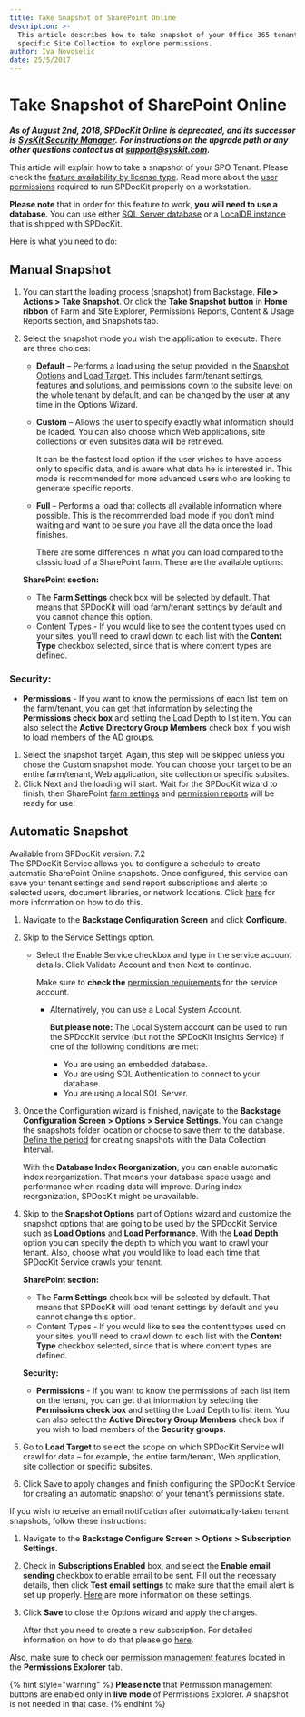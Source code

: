 ```yaml
---
title: Take Snapshot of SharePoint Online
description: >-
  This article describes how to take snapshot of your Office 365 tenant or a
  specific Site Collection to explore permissions.
author: Iva Novoselic
date: 25/5/2017
---
```


# Take Snapshot of SharePoint Online

_**As of August 2nd, 2018, SPDocKit Online is deprecated, and its successor is**_ [_**SysKit Security Manager**_](https://www.syskit.com/products/security-manager/)_**.**_ _**For instructions on the upgrade path or any other questions contact us at**_ [_**support@syskit.com**_](mailto:support@syskit.com)_**.**_

This article will explain how to take a snapshot of your SPO Tenant. Please check the [feature availability by license type](https://www.spdockit.com/orders/#online). Read more about the [user permissions](spo-snapshots.md#internal/requirements/sharepoint-online-user-permissions-requirements) required to run SPDocKit properly on a workstation.

**Please note** that in order for this feature to work, **you will need to use a database**. You can use either [SQL Server database](spo-snapshots.md#internal/configuration/configure-spdockit-database) or a [LocalDB instance](spo-snapshots.md#internal/configuration/configure-localdb) that is shipped with SPDocKit.

Here is what you need to do:

## Manual Snapshot

1. You can start the loading process \(snapshot\) from Backstage. **File &gt; Actions &gt; Take Snapshot**. Or click the **Take Snapshot button** in **Home ribbon** of Farm and Site Explorer, Permissions Reports, Content & Usage Reports section, and Snapshots tab.
2. Select the snapshot mode you wish the application to execute. There are three choices:

   * **Default** – Performs a load using the setup provided in the [Snapshot Options](spo-snapshots.md#internal/get-to-know-spdockit/backstage-screen/options-wizard) and [Load Target](spo-snapshots.md#internal/get-to-know-spdockit/backstage-screen/options-wizard). This includes farm/tenant settings, features and solutions, and permissions down to the subsite level on the whole tenant by default, and can be changed by the user at any time in the Options Wizard.
   * **Custom** – Allows the user to specify exactly what information should be loaded. You can also choose which Web applications, site collections or even subsites data will be retrieved.

     It can be the fastest load option if the user wishes to have access only to specific data, and is aware what data he is interested in. This mode is recommended for more advanced users who are looking to generate specific reports.

   * **Full** – Performs a load that collects all available information where possible. This is the recommended load mode if you don’t mind waiting and want to be sure you have all the data once the load finishes.

     There are some differences in what you can load compared to the classic load of a SharePoint farm. These are the available options:

   **SharePoint section:**

   * The **Farm Settings** check box will be selected by default. That means that SPDocKit will load farm/tenant settings by default and you cannot change this option. 
   * Content Types - If you would like to see the content types used on your sites, you’ll need to crawl down to each list with the **Content Type** checkbox selected, since that is where content types are defined.

### Security:

* **Permissions** - If you want to know the permissions of each list item on the farm/tenant, you can get that information by selecting the **Permissions check box** and setting the Load Depth to list item. You can also select the **Active Directory Group Members** check box if you wish to load members of the AD groups. 

1. Select the snapshot target. Again, this step will be skipped unless you chose the Custom snapshot mode. You can choose your target to be an entire farm/tenant, Web application, site collection or specific subsites.
2. Click Next and the loading will start. Wait for the SPDocKit wizard to finish, then SharePoint [farm settings](spo-snapshots.md#internal/get-to-know-spdockit/farm-explorer-screen/farm-explorer-reports) and [permission reports](spo-snapshots.md#internal/get-to-know-spdockit/permissions-reports-screen) will be ready for use!

## Automatic Snapshot

Available from SPDocKit version: 7.2  
The SPDocKit Service allows you to configure a schedule to create automatic SharePoint Online snapshots. Once configured, this service can save your tenant settings and send report subscriptions and alerts to selected users, document libraries, or network locations. Click [here](spo-snapshots.md#internal/how-to/subscriptions-and-alerts/create-new-subscription) for more information on how to do this.

1. Navigate to the **Backstage Configuration Screen** and click **Configure**.
2. Skip to the Service Settings option.
   * Select the Enable Service checkbox and type in the service account details. Click Validate Account and then Next to continue.  

     Make sure to **check the** [permission requirements](spo-snapshots.md#internal/requirements/sharepoint-online-user-permissions-requirements) for the service account.   

     * Alternatively, you can use a Local System Account.  

       **But please note:** The Local System account can be used to run the SPDocKit service \(but not the SPDocKit Insights Service\) if one of the following conditions are met:

       * You are using an embedded database.
       * You are using SQL Authentication to connect to your database.
       * You are using a local SQL Server.  
3. Once the Configuration wizard is finished, navigate to the **Backstage Configuration Screen &gt; Options &gt; Service Settings**. You can change the snapshots folder location or choose to save them to the database. [Define the period](spo-snapshots.md#internal/get-to-know-spdockit/backstage-screen/options-wizard) for creating snapshots with the Data Collection Interval.

   With the **Database Index Reorganization**, you can enable automatic index reorganization. That means your database space usage and performance when reading data will improve. During index reorganization, SPDocKit might be unavailable.

4. Skip to the **Snapshot Options** part of Options wizard and customize the snapshot options that are going to be used by the SPDocKit Service such as **Load Options** and **Load Performance**. With the **Load Depth** option you can specify the depth to which you want to crawl your tenant. Also, choose what you would like to load each time that SPDocKit Service crawls your tenant.

   **SharePoint section:**

   * The **Farm Settings** check box will be selected by default. That means that SPDocKit will load tenant settings by default and you cannot change this option. 
   * Content Types - If you would like to see the content types used on your sites, you’ll need to crawl down to each list with the **Content Type** checkbox selected, since that is where content types are defined.

   **Security:**

   * **Permissions** - If you want to know the permissions of each list item on the tenant, you can get that information by selecting the **Permissions check box** and setting the Load Depth to list item. You can also select the **Active Directory Group Members** check box if you wish to load members of the **Security groups**. 

5. Go to **Load Target** to select the scope on which SPDocKit Service will crawl for data – for example, the entire farm/tenant, Web application, site collection or specific subsites.
6. Click Save to apply changes and finish configuring the SPDocKit Service for creating an automatic snapshot of your tenant’s permissions state.

If you wish to receive an email notification after automatically-taken tenant snapshots, follow these instructions:

1. Navigate to the **Backstage Configure Screen &gt; Options &gt; Subscription Settings.**
2. Check in **Subscriptions Enabled** box, and select the **Enable email sending** checkbox to enable email to be sent. Fill out the necessary details, then click **Test email settings** to make sure that the email alert is set up properly. [Here](spo-snapshots.md#internal/get-to-know-spdockit/backstage-screen/options-wizard#subscription-settings) are more information on these settings.
3. Click **Save** to close the Options wizard and apply the changes.

   After that you need to create a new subscription. For detailed information on how to do that please go [here](spo-snapshots.md#internal/how-to/subscriptions-and-alerts/create-new-subscription/).

Also, make sure to check our [permission management features](spo-snapshots.md#internal/permission-management/manage-permissions-ribbon-actions) located in the **Permissions Explorer** tab.  


{% hint style="warning" %}
**Please note** that Permission management buttons are enabled only in **live mode** of Permissions Explorer. A snapshot is not needed in that case.
{% endhint %}

